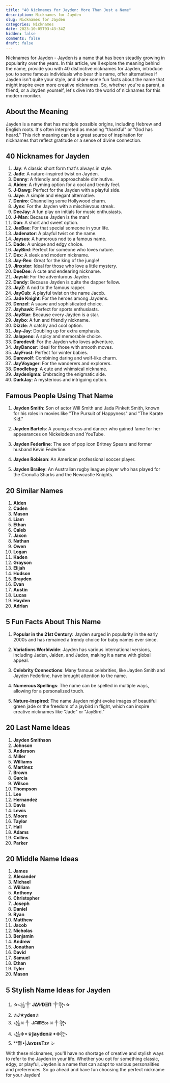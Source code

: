 ```yaml
---
title: "40 Nicknames for Jayden: More Than Just a Name"
description: Nicknames for Jayden
slug: Nicknames for Jayden
categories: Nicknames
date: 2023-10-05T03:43:34Z
hidden: false
comments: false
draft: false
---
```



Nicknames for Jayden - Jayden is a name that has been steadily growing in popularity over the years. In this article, we'll explore the meaning behind the name, provide you with 40 distinctive nicknames for Jayden, introduce you to some famous individuals who bear this name, offer alternatives if Jayden isn't quite your style, and share some fun facts about the name that might inspire even more creative nicknames. So, whether you're a parent, a friend, or a Jayden yourself, let's dive into the world of nicknames for this modern moniker.

## About the Meaning

Jayden is a name that has multiple possible origins, including Hebrew and English roots. It's often interpreted as meaning "thankful" or "God has heard." This rich meaning can be a great source of inspiration for nicknames that reflect gratitude or a sense of divine connection.

## 40 Nicknames for Jayden

1. **Jay**: A classic short form that's always in style.
2. **Jade**: A nature-inspired twist on Jayden.
3. **Denny**: A friendly and approachable diminutive.
4. **Aiden**: A rhyming option for a cool and trendy feel.
5. **J-Dawg**: Perfect for the Jayden with a playful side.
6. **Jaye**: A simple and elegant alternative.
7. **Deniro**: Channeling some Hollywood charm.
8. **Jynx**: For the Jayden with a mischievous streak.
9. **DeeJay**: A fun play on initials for music enthusiasts.
10. **J-Man**: Because Jayden is the man!
11. **Dan**: A short and sweet option.
12. **JaeBae**: For that special someone in your life.
13. **Jadenator**: A playful twist on the name.
14. **Jaysus**: A humorous nod to a famous name.
15. **Dade**: A unique and edgy choice.
16. **JayBird**: Perfect for someone who loves nature.
17. **Dex**: A sleek and modern nickname.
18. **Jay-Rex**: Great for the king of the jungle!
19. **Jinxster**: Ideal for those who love a little mystery.
20. **DeeDee**: A cute and endearing nickname.
21. **Jayski**: For the adventurous Jayden.
22. **Dandy**: Because Jayden is quite the dapper fellow.
23. **JayZ**: A nod to the famous rapper.
24. **JayCub**: A playful twist on the name Jacob.
25. **Jade Knight**: For the heroes among Jaydens.
26. **Denzel**: A suave and sophisticated choice.
27. **Jayhawk**: Perfect for sports enthusiasts.
28. **JayStar**: Because every Jayden is a star.
29. **Jaybo**: A fun and friendly nickname.
30. **Dizzle**: A catchy and cool option.
31. **Jay-Jay**: Doubling up for extra emphasis.
32. **Jalapeno**: A spicy and memorable choice.
33. **Daredevil**: For the Jayden who loves adventure.
34. **JayDancer**: Ideal for those with smooth moves.
35. **JayFrost**: Perfect for winter babies.
36. **Darewolf**: Combining daring and wolf-like charm.
37. **JayVoyager**: For the wanderers and explorers.
38. **Doodlebug**: A cute and whimsical nickname.
39. **Jaydenigma**: Embracing the enigmatic side.
40. **DarkJay**: A mysterious and intriguing option.

## Famous People Using That Name

1. **Jayden Smith**: Son of actor Will Smith and Jada Pinkett Smith, known for his roles in movies like "The Pursuit of Happyness" and "The Karate Kid."

2. **Jayden Bartels**: A young actress and dancer who gained fame for her appearances on Nickelodeon and YouTube.

3. **Jayden Federline**: The son of pop icon Britney Spears and former husband Kevin Federline.

4. **Jayden Robison**: An American professional soccer player.

5. **Jayden Brailey**: An Australian rugby league player who has played for the Cronulla Sharks and the Newcastle Knights.

## 20 Similar Names

1. **Aiden**
2. **Caden**
3. **Mason**
4. **Liam**
5. **Ethan**
6. **Caleb**
7. **Jaxon**
8. **Nathan**
9. **Owen**
10. **Logan**
11. **Kaden**
12. **Grayson**
13. **Elijah**
14. **Hudson**
15. **Brayden**
16. **Evan**
17. **Austin**
18. **Lucas**
19. **Hayden**
20. **Adrian**

## 5 Fun Facts About This Name

1. **Popular in the 21st Century**: Jayden surged in popularity in the early 2000s and has remained a trendy choice for baby names ever since.

2. **Variations Worldwide**: Jayden has various international versions, including Jaden, Jaiden, and Jadon, making it a name with global appeal.

3. **Celebrity Connections**: Many famous celebrities, like Jayden Smith and Jayden Federline, have brought attention to the name.

4. **Numerous Spellings**: The name can be spelled in multiple ways, allowing for a personalized touch.

5. **Nature-Inspired**: The name Jayden might evoke images of beautiful green jade or the freedom of a jaybird in flight, which can inspire creative nicknames like "Jade" or "JayBird."

## 20 Last Name Ideas

1. **Jayden Smithson**
2. **Johnson**
3. **Anderson**
4. **Miller**
5. **Williams**
6. **Martinez**
7. **Brown**
8. **Garcia**
9. **Wilson**
10. **Thompson**
11. **Lee**
12. **Hernandez**
13. **Davis**
14. **Lewis**
15. **Moore**
16. **Taylor**
17. **Hall**
18. **Adams**
19. **Collins**
20. **Parker**

## 20 Middle Name Ideas

1. **James**
2. **Alexander**
3. **Michael**
4. **William**
5. **Anthony**
6. **Christopher**
7. **Joseph**
8. **Daniel**
9. **Ryan**
10. **Matthew**
11. **Jacob**
12. **Nicholas**
13. **Benjamin**
14. **Andrew**
15. **Jonathan**
16. **David**
17. **Samuel**
18. **Ethan**
19. **Tyler**
20. **Mason**

## 5 Stylish Name Ideas for Jayden

1. ☆꧁༒ **JΔΨDΞΠ** ༒꧂☆
2. ✰**J★yden**✰
3. ꧁☠︎༒ **ᒍᗩᗰᗴᔕ** ☠︎༒꧂
4. ꧁✤✦♛**𝕁𝕒𝕪𝕕𝕖𝕟**♛✦✤꧂
5. **難•|**JᴀʏᴅᴇɴTᴢʏ** シ︎

With these nicknames, you'll have no shortage of creative and stylish ways to refer to the Jayden in your life. Whether you opt for something classic, edgy, or playful, Jayden is a name that can adapt to various personalities and preferences. So go ahead and have fun choosing the perfect nickname for your Jayden!